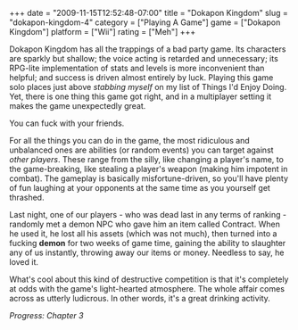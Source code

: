 +++
date = "2009-11-15T12:52:48-07:00"
title = "Dokapon Kingdom"
slug = "dokapon-kingdom-4"
category = ["Playing A Game"]
game = ["Dokapon Kingdom"]
platform = ["Wii"]
rating = ["Meh"]
+++

Dokapon Kingdom has all the trappings of a bad party game.  Its characters are sparkly but shallow; the voice acting is retarded and unnecessary; its RPG-lite implementation of stats and levels is more inconvenient than helpful; and success is driven almost entirely by luck.  Playing this game solo places just above <i>stabbing myself</i> on my list of Things I'd Enjoy Doing.  Yet, there is one thing this game got right, and in a multiplayer setting it makes the game unexpectedly great.

You can fuck with your friends.

For all the things you can do in the game, the most ridiculous and unbalanced ones are abilities (or random events) you can target against <i>other players</i>.  These range from the silly, like changing a player's name, to the game-breaking, like stealing a player's weapon (making him impotent in combat).  The gameplay is basically misfortune-driven, so you'll have plenty of fun laughing at your opponents at the same time as you yourself get thrashed.

Last night, one of our players - who was dead last in any terms of ranking - randomly met a demon NPC who gave him an item called Contract.  When he used it, he lost all his assets (which was not much), then turned into a fucking <b>demon</b> for two weeks of game time, gaining the ability to slaughter any of us instantly, throwing away our items or money.  Needless to say, he loved it.

What's cool about this kind of destructive competition is that it's completely at odds with the game's light-hearted atmosphere.  The whole affair comes across as utterly ludicrous.  In other words, it's a great drinking activity.

<i>Progress: Chapter 3</i>